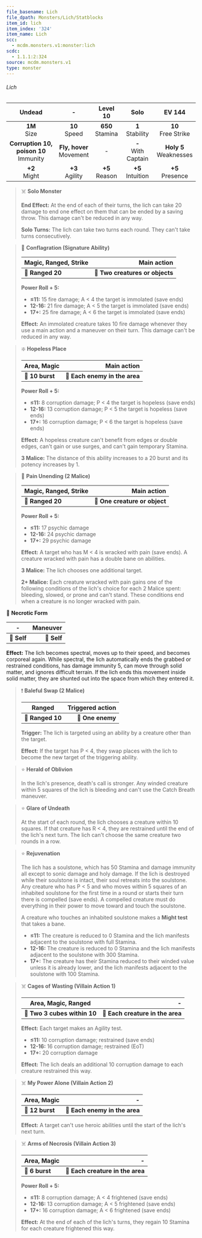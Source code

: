 ```yaml
---
file_basename: Lich
file_dpath: Monsters/Lich/Statblocks
item_id: lich
item_index: '324'
item_name: Lich
scc:
  - mcdm.monsters.v1:monster:lich
scdc:
  - 1.1.1:2:324
source: mcdm.monsters.v1
type: monster
---
```


###### Lich

|                   Undead                   |              -               |       Level 10       |          Solo           |           EV 144           |
| :----------------------------------------: | :--------------------------: | :------------------: | :---------------------: | :------------------------: |
|              **1M**<br/> Size              |      **10**<br/> Speed       | **650**<br/> Stamina |  **1**<br/> Stability   |  **10**<br/> Free Strike   |
| **Corruption 10, poison 10**<br/> Immunity | **Fly, hover**<br/> Movement |          -           | **-**<br/> With Captain | **Holy 5**<br/> Weaknesses |
|             **+2**<br/> Might              |     **+3**<br/> Agility      |  **+5**<br/> Reason  |  **+5**<br/> Intuition  |    **+5**<br/> Presence    |

<!-- -->
> ☠️ **Solo Monster**
>
> **End Effect:** At the end of each of their turns, the lich can take 20 damage to end one effect on them that can be ended by a saving throw. This damage can't be reduced in any way.
>
> **Solo Turns:** The lich can take two turns each round. They can't take turns consecutively.

<!-- -->
> 🏹 **Conflagration (Signature Ability)**
>
> | **Magic, Ranged, Strike** |                 **Main action** |
> | ------------------------- | ------------------------------: |
> | **📏 Ranged 20**          | **🎯 Two creatures or objects** |
>
> **Power Roll + 5:**
>
> - **≤11:** 15 fire damage; A < 4 the target is immolated (save ends)
> - **12-16:** 21 fire damage; A < 5 the target is immolated (save ends)
> - **17+:** 25 fire damage; A < 6 the target is immolated (save ends)
>
> **Effect:** An immolated creature takes 10 fire damage whenever they use a main action and a maneuver on their turn. This damage can't be reduced in any way.

<!-- -->
> ❇️ **Hopeless Place**
>
> | **Area, Magic** |               **Main action** |
> | --------------- | ----------------------------: |
> | **📏 10 burst** | **🎯 Each enemy in the area** |
>
> **Power Roll + 5:**
>
> - **≤11:** 8 corruption damage; P < 4 the target is hopeless (save ends)
> - **12-16:** 13 corruption damage; P < 5 the target is hopeless (save ends)
> - **17+:** 16 corruption damage; P < 6 the target is hopeless (save ends)
>
> **Effect:** A hopeless creature can't benefit from edges or double edges, can't gain or use surges, and can't gain temporary Stamina.
>
> **3 Malice:** The distance of this ability increases to a 20 burst and its potency increases by 1.

<!-- -->
> 🏹 **Pain Unending (2 Malice)**
>
> | **Magic, Ranged, Strike** |               **Main action** |
> | ------------------------- | ----------------------------: |
> | **📏 Ranged 20**          | **🎯 One creature or object** |
>
> **Power Roll + 5:**
>
> - **≤11:** 17 psychic damage
> - **12-16:** 24 psychic damage
> - **17+:** 29 psychic damage
>
> **Effect:** A target who has M < 4 is wracked with pain (save ends). A creature wracked with pain has a double bane on abilities.
>
> **3 Malice:** The lich chooses one additional target.
>
> **2+ Malice:** Each creature wracked with pain gains one of the following conditions of the lich's choice for each 2 Malice spent: bleeding, slowed, or prone and can't stand. These conditions end when a creature is no longer wracked with pain.

👤 **Necrotic Form**

| **-**       | **Maneuver** |
| ----------- | -----------: |
| **📏 Self** |  **🎯 Self** |

**Effect:** The lich becomes spectral, moves up to their speed, and becomes corporeal again. While spectral, the lich automatically ends the grabbed or restrained conditions, has damage immunity 5, can move through solid matter, and ignores difficult terrain. If the lich ends this movement inside solid matter, they are shunted out into the space from which they entered it.

<!-- -->
> ❗️ **Baleful Swap (2 Malice)**
>
> | **Ranged**       | **Triggered action** |
> | ---------------- | -------------------: |
> | **📏 Ranged 10** |     **🎯 One enemy** |
>
> **Trigger:** The lich is targeted using an ability by a creature other than the target.
>
> **Effect:** If the target has P < 4, they swap places with the lich to become the new target of the triggering ability.

<!-- -->
> ⭐️ **Herald of Oblivion**
>
> In the lich's presence, death's call is stronger. Any winded creature within 5 squares of the lich is bleeding and can't use the Catch Breath maneuver.

<!-- -->
> ⭐️ **Glare of Undeath**
>
> At the start of each round, the lich chooses a creature within 10 squares. If that creature has R < 4, they are restrained until the end of the lich's next turn. The lich can't choose the same creature two rounds in a row.

<!-- -->
> ⭐️ **Rejuvenation**
>
> The lich has a soulstone, which has 50 Stamina and damage immunity all except to sonic damage and holy damage. If the lich is destroyed while their soulstone is intact, their soul retreats into the soulstone. Any creature who has P < 5 and who moves within 5 squares of an inhabited soulstone for the first time in a round or starts their turn there is compelled (save ends). A compelled creature must do everything in their power to move toward and touch the soulstone.
>
> A creature who touches an inhabited soulstone makes a **Might test** that takes a bane.
>
> - **≤11:** The creature is reduced to 0 Stamina and the lich manifests adjacent to the soulstone with full Stamina.
> - **12-16:** The creature is reduced to 0 Stamina and the lich manifests adjacent to the soulstone with 300 Stamina.
> - **17+:** The creature has their Stamina reduced to their winded value unless it is already lower, and the lich manifests adjacent to the soulstone with 100 Stamina.

<!-- -->
> ☠️ **Cages of Wasting (Villain Action 1)**
>
> | **Area, Magic, Ranged**      |                            **-** |
> | ---------------------------- | -------------------------------: |
> | **📏 Two 3 cubes within 10** | **🎯 Each creature in the area** |
>
> **Effect:** Each target makes an Agility test.
>
> - **≤11:** 10 corruption damage; restrained (save ends)
> - **12-16:** 16 corruption damage; restrained (EoT)
> - **17+:** 20 corruption damage
>
> **Effect:** The lich deals an additional 10 corruption damage to each creature restrained this way.

<!-- -->
> ☠️ **My Power Alone (Villain Action 2)**
>
> | **Area, Magic** |                         **-** |
> | --------------- | ----------------------------: |
> | **📏 12 burst** | **🎯 Each enemy in the area** |
>
> **Effect:** A target can't use heroic abilities until the start of the lich's next turn.

<!-- -->
> ☠️ **Arms of Necrosis (Villain Action 3)**
>
> | **Area, Magic** |                            **-** |
> | --------------- | -------------------------------: |
> | **📏 6 burst**  | **🎯 Each creature in the area** |
>
> **Power Roll + 5:**
>
> - **≤11:** 8 corruption damage; A < 4 frightened (save ends)
> - **12-16:** 13 corruption damage; A < 5 frightened (save ends)
> - **17+:** 16 corruption damage; A < 6 frightened (save ends)
>
> **Effect:** At the end of each of the lich's turns, they regain 10 Stamina for each creature frightened this way.
